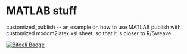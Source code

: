 MATLAB stuff
======

customized_publish -- an example on how to use MATLAB publish with customized mxdom2latex.xsl sheet, so that it is closer to R/Sweave.

[![Bitdeli Badge](https://d2weczhvl823v0.cloudfront.net/vak/matlab/trend.png)](https://bitdeli.com/free "Bitdeli Badge")
